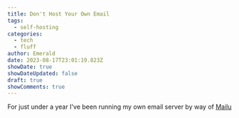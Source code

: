 ```yaml
---
title: Don't Host Your Own Email
tags:
  - self-hosting
categories:
  - tech
  - fluff
author: Emerald
date: 2023-08-17T23:01:19.823Z
showDate: true
showDateUpdated: false
draft: true
showComments: true
---
```


For just under a year I've been running my own email server by way of [Mailu](https://mailu.io "Mailu")
